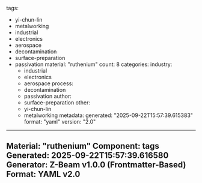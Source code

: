 tags:
  - yi-chun-lin
  - metalworking
  - industrial
  - electronics
  - aerospace
  - decontamination
  - surface-preparation
  - passivation
material: "ruthenium"
count: 8
categories:
  industry:
    - industrial
    - electronics
    - aerospace
  process:
    - decontamination
    - passivation
  author:
    - surface-preparation
  other:
    - yi-chun-lin
    - metalworking
metadata:
  generated: "2025-09-22T15:57:39.615383"
  format: "yaml"
  version: "2.0"

---
Material: "ruthenium"
Component: tags
Generated: 2025-09-22T15:57:39.616580
Generator: Z-Beam v1.0.0 (Frontmatter-Based)
Format: YAML v2.0
---